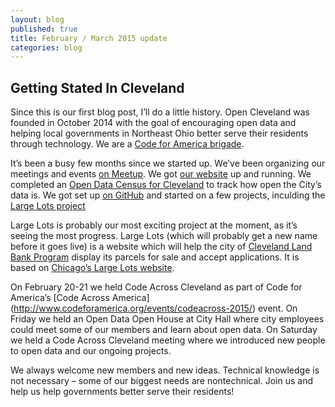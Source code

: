 ```yaml
---
layout: blog
published: true
title: February / March 2015 update
categories: blog
---
```


## Getting Stated In Cleveland

Since this is our first blog post, I’ll do a little history. Open Cleveland was founded in October 2014 with the goal of encouraging open data and helping local governments in Northeast Ohio better serve their residents through technology. We are a [Code for America brigade](http://www.codeforamerica.org).

It’s been a busy few months since we started up. We’ve been organizing our meetings and events [on Meetup](www.meetup.com/cleveland-civic-hacking). We got [our website](http://www.opencleveland.org) up and running. We completed an [Open Data Census for Cleveland](http://www.opencleveland.org/opendatacensus) to track how open the City’s data is. We got set up [on GitHub](https://github.com/opencleveland) and started on a few projects, inculding the [Large Lots project](https://github.com/opencleveland/large-lots)

Large Lots is probably our most exciting project at the moment, as it’s seeing the most progress. Large Lots (which will probably get a new name before it goes live) is a website which will help the city of [Cleveland Land Bank Program](http://www.city.cleveland.oh.us/CityofCleveland/Home/Government/CityAgencies/CommunityDevelopment/LandBank) display its parcels for sale and accept applications. It is based on [Chicago’s Large Lots website](http://largelots.org).

On February 20-21 we held Code Across Cleveland as part of Code for America’s [Code Across America] (http://www.codeforamerica.org/events/codeacross-2015/) event. On Friday we held an Open Data Open House at City Hall where city employees could meet some of our members and learn about open data. On Saturday we held a Code Across Cleveland meeting where we introduced new people to open data and our ongoing projects.

We always welcome new members and new ideas. Technical knowledge is not necessary – some of our biggest needs are nontechnical. Join us and help us help governments better serve their residents!